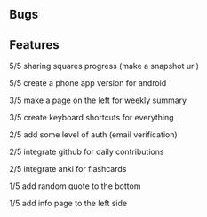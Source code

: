 ## Bugs



## Features

5/5 sharing squares progress (make a snapshot url)

5/5 create a phone app version for android

3/5 make a page on the left for weekly summary

3/5 create keyboard shortcuts for everything

2/5 add some level of auth (email verification)

2/5 integrate github for daily contributions

2/5 integrate anki for flashcards

1/5 add random quote to the bottom

1/5 add info page to the left side



